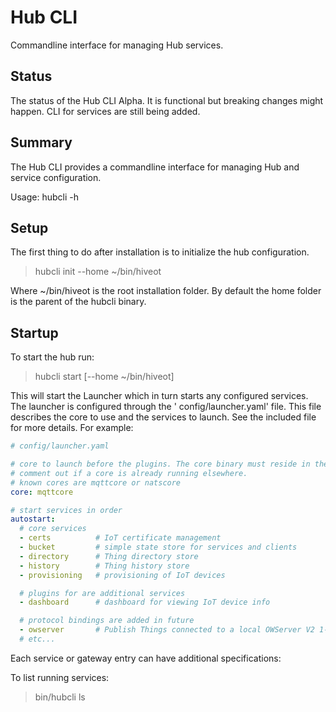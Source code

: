 # Hub CLI

Commandline interface for managing Hub services.

## Status

The status of the Hub CLI Alpha.
It is functional but breaking changes might happen. CLI for services are still being added.


## Summary

The Hub CLI provides a commandline interface for managing Hub and service configuration.

Usage: hubcli -h

## Setup

The first thing to do after installation is to initialize the hub configuration.

> hubcli init --home ~/bin/hiveot

Where ~/bin/hiveot is the root installation folder. By default the home folder is the parent of the hubcli binary.

## Startup

To start the hub run:
> hubcli start  [--home ~/bin/hiveot]

This will start the Launcher which in turn starts any configured services. The launcher is configured through the '
config/launcher.yaml' file. This file describes the core to use and the services to launch. See the included file for
more details. For example:

```yaml
# config/launcher.yaml

# core to launch before the plugins. The core binary must reside in the bin directory.
# comment out if a core is already running elsewhere.
# known cores are mqttcore or natscore
core: mqttcore

# start services in order
autostart:
  # core services
  - certs          # IoT certificate management
  - bucket         # simple state store for services and clients
  - directory      # Thing directory store
  - history        # Thing history store
  - provisioning   # provisioning of IoT devices

  # plugins for are additional services
  - dashboard      # dashboard for viewing IoT device info

  # protocol bindings are added in future
  - owserver       # Publish Things connected to a local OWServer V2 1-wire gateway
  # etc...
```

Each service or gateway entry can have additional specifications:

To list running services:
> bin/hubcli ls
>
> 